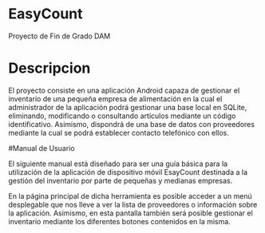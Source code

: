 # EasyCount
Proyecto de Fin de Grado DAM
# Descripcion

El proyecto consiste en una aplicación Android capaza de gestionar el inventario de una pequeña empresa de alimentación en la cual el administrador de la aplicación podrá gestionar una base local en SQLite, eliminando, modificando o consultando artículos mediante un código identificativo. Asimismo, dispondrá de una base de datos con proveedores mediante la cual se podrá establecer contacto telefónico con ellos.

#Manual de Usuario

El siguiente manual está diseñado para ser una guía básica para la utilización de la aplicación de dispositivo móvil EsayCount destinada a la gestión del inventario por parte de pequeñas y medianas empresas.

En la página principal de dicha herramienta es posible acceder a un menú desplegable que nos lleve a ver la lista de proveedores o información sobre la aplicación. Asimismo, en esta pantalla también será posible gestionar el inventario mediante los diferentes botones contenidos en la misma.

